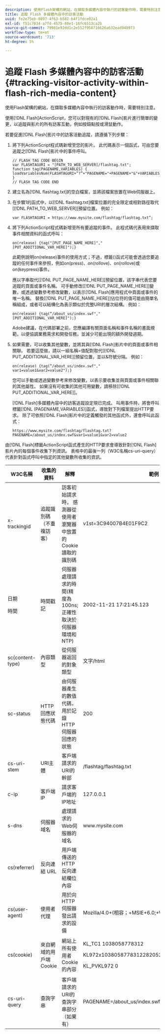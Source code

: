 ```yaml
---
description: 使用Flash架構的網站，在擷取多媒體內容中執行的訪客動作時，需要特別注意。
title: 追蹤 Flash 多媒體內容中的訪客活動
uuid: fe2e75eb-0897-4f63-b582-b4f1fdce02a1
exl-id: f51c7034-a7fd-4575-80e1-18fc6513ca2b
source-git-commit: 79981e92dd1c2e552f958716626a632ead940973
workflow-type: tm+mt
source-wordcount: '713'
ht-degree: 5%

---
```


# 追蹤 Flash 多媒體內容中的訪客活動{#tracking-visitor-activity-within-flash-rich-media-content}

使用Flash架構的網站，在擷取多媒體內容中執行的訪客動作時，需要特別注意。

使用[!DNL Flash]ActionScript，您可以對現有的[!DNL Flash]影片進行簡單的變更，以追蹤與影片的所有訪客互動，例如按鈕點按或滑鼠動作。

若要促進[!DNL Flash]影片中的訪客活動追蹤，請遵循下列步驟：

1. 將下列ActionScript程式碼新增至您的影片。 此代碼表示一個函式，可由您要追蹤之[!DNL Flash]影片中的事件呼叫。

   ```
   // FLASH TAG CODE BEGIN
   var FLASHTAGURI = "[PATH_TO_WEB_SERVER]/flashtag.txt";
   function tag(PAGENAME,VARIABLES) {
   loadVariablesNum(FLASHTAGURI+”?”+"PAGENAME="+PAGENAME+"&"+VARIABLES,0);
   }
   // FLASH TAG CODE END
   ```

1. 建立名為[!DNL flashtag.txt]的空白檔案，並將該檔案放置在Web伺服器上。
1. 在步驟1的函式中，以[!DNL flashtag.txt]檔案位置的完全限定或相對路徑取代\[[!DNL PATH_TO_WEB_SERVER]\]預留位置。 例如：

   ```
   var FLASHTAGURI = https://www.mysite.com/flashtag/flashtag.txt”;
   ```

1. 將下列ActionScript程式碼新增至所有要追蹤的事件。 此程式碼代表用來擷取事件相關資料的函式呼叫：

   ```
   on(release) {tag("[PUT_PAGE_NAME_HERE]","[PUT_ADDITIONAL_VAR_HERE]");}
   ```

   此範例說明on(release)事件的使用方式；不過，標籤()函式可能會透過您要追蹤的任何事件來參照，例如on(press)、on(rollove)、on(rollove)或on(keypress)事件。

   應以字串取代\[[!DNL PUT_PAGE_NAME_HERE]\]預留位置，該字串代表您要追蹤的頁面或事件名稱。 可手動修改\[[!DNL PUT_PAGE_NAME_HERE]\]變數，或透過變數參考修改變數，以表示[!DNL Flash]應用程式中頁面或事件的唯一名稱。 替換\[[!DNL PUT_PAGE_NAME_HERE]\]佔位符的值可能由簡單名稱組成，或者可以結構化為表示類似於完整URI的層次結構。 例如：

   ```
   on(release) {tag(“/about_us/index.swf","[PUT_ADDITIONAL_VAR_HERE]");}
   ```

   Adobe建議，在代碼部署之前，您應編譯有關頁面名稱和事件名稱的書面規範，以便協調業務需求和開發任務，並減少可能出現的額外開發週期。

1. 如果需要，可以收集其他變數，並將其與[!DNL Flash]影片中的頁面或事件相關聯。 若要這麼做，請以一組名稱=值配對取代\[[!DNL PUT_ADDITIONAL_VAR_HERE]\]預留位置，並以&amp;符號分隔。 例如：

   ```
   on(release) {tag(“/about_us/index.swf"," var1=value1&var2=value2");}
   ```

   您可以手動或透過變數參考來修改變數，以表示要收集並與頁面或事件相關聯的其他屬性。 如果沒有可收集的其他可用變數，請移除\[[!DNL PUT_ADDITIONAL_VAR_HERE]\]。

   [!DNL Flash]多媒體內容中的訪客追蹤設定現已完成。 叫用事件時，將會呼叫標籤[!DNL (PAGENAME,VARIABLES)]函式，導致對下列檔案提出HTTP要求。 除了可依照[!DNL Flash]影片中的定義觸發的其他函式外，還會呼叫此函式：

   ```
   https://www.mysite.com/flashtag/flashtag.txt?PAGENAME=/about_us/index.swf&var1=value1&var2=value2
   ```

由[!DNL Flash]標籤ActionScript函式產生的HTTP要求會導致針對[!DNL Flash]影片內的每個事件收集下列資訊。 表格中的最後一列（W3C名稱cs-uri-query）代表針對函式呼叫中指定的其他變數所收集的資訊。

<table id="table_A7ED9D38F36B4405947B2F48EA94D3C4">
 <thead>
  <tr>
   <th colname="col1" class="entry"> W3C名稱 </th>
   <th colname="col2" class="entry"> 收集的資料 </th>
   <th colname="col3" class="entry"> 解釋 </th>
   <th colname="col4" class="entry"> 範例 </th>
  </tr>
 </thead>
 <tbody>
  <tr>
   <td colname="col1"> x-trackingid </td>
   <td colname="col2"> 追蹤識別碼（不重複訪客） </td>
   <td colname="col3"> 訪客初始請求時， <span class="wintitle">感測器</span>從使用者瀏覽器中放置的Cookie讀取的識別碼 </td>
   <td colname="col4"> v1st=3C94007B4E01F9C2 </td>
  </tr>
  <tr>
   <td colname="col1"> <p>日期 </p> <p>時間 </p> </td>
   <td colname="col2"> 時間戳記 </td>
   <td colname="col3"> 伺服器處理請求的時間(精度為100ns;正確性取決於伺服器環境和NTP) </td>
   <td colname="col4"> 2002-11-21 17:21:45.123 </td>
  </tr>
  <tr>
   <td colname="col1"> sc(content-type) </td>
   <td colname="col2"> 內容類型 </td>
   <td colname="col3"> 從伺服器返回的對象類型 </td>
   <td colname="col4"> 文字/html </td>
  </tr>
  <tr>
   <td colname="col1"> sc-status </td>
   <td colname="col2"> HTTP回應狀態代碼 </td>
   <td colname="col3"> 由伺服器產生的數值代碼，用於記錄HTTP伺服器回應的狀態 </td>
   <td colname="col4"> 200 </td>
  </tr>
  <tr>
   <td colname="col1"> cs-uri-stem </td>
   <td colname="col2"> URI主體 </td>
   <td colname="col3"> 客戶端請求的URI的幹部 </td>
   <td colname="col4"> /flashtag/flashtag.txt </td>
  </tr>
  <tr>
   <td colname="col1"> c-ip </td>
   <td colname="col2"> 客戶端IP </td>
   <td colname="col3"> 請求客戶端的IP地址 </td>
   <td colname="col4"> 127.0.0.1 </td>
  </tr>
  <tr>
   <td colname="col1"> s-dns </td>
   <td colname="col2"> 伺服器域名 </td>
   <td colname="col3"> 處理請求的Web伺服器的域名 </td>
   <td colname="col4"> www.mysite.com </td>
  </tr>
  <tr>
   <td colname="col1"> cs(referrer) </td>
   <td colname="col2"> 反向連結 URL </td>
   <td colname="col3"> 用戶端傳送的HTTP反向連結欄位內容 </td>
   <td colname="col4"></td>
  </tr>
  <tr>
   <td colname="col1"> cs(user-agent) </td>
   <td colname="col2"> 使用者代理 </td>
   <td colname="col3"> 用於向HTTP伺服器發出請求的設備 </td>
   <td colname="col4"> Mozilla/4.0+(相容；+MSIE+6.0;+Windows+NT+5.1) </td>
  </tr>
  <tr>
   <td colname="col1"> cs(cookie) </td>
   <td colname="col2"> 來自網域的用戶端Cookie </td>
   <td colname="col3"> 網站上所有使用者Cookie的內容 </td>
   <td colname="col4"> <p>KL_TC1 1038058778312 </p> <p>KL972x1038058778312282052 </p> <p>KL_PVKL972 0 </p> </td>
  </tr>
  <tr>
   <td colname="col1"> cs-uri-query </td>
   <td colname="col2"> 查詢字串 </td>
   <td colname="col3"> 客戶端請求的URI的查詢字串部分（如果有） </td>
   <td colname="col4"> PAGENAME=/about_us/index.swf&amp;var1=value1&amp;var2=value2 </td>
  </tr>
 </tbody>
</table>
